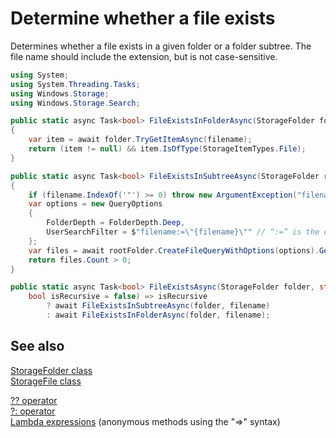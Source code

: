 # Determine whether a file exists

Determines whether a file exists in a given folder or a folder subtree. The file name should include the extension, but is not case-sensitive.  

```C#
using System;
using System.Threading.Tasks;
using Windows.Storage;
using Windows.Storage.Search;

public static async Task<bool> FileExistsInFolderAsync(StorageFolder folder, string filename)
{
    var item = await folder.TryGetItemAsync(filename);
    return (item != null) && item.IsOfType(StorageItemTypes.File);
}

public static async Task<bool> FileExistsInSubtreeAsync(StorageFolder rootFolder, string filename)
{
    if (filename.IndexOf('"') >= 0) throw new ArgumentException("filename");
    var options = new QueryOptions
    {
        FolderDepth = FolderDepth.Deep,
        UserSearchFilter = $"filename:=\"{filename}\"" // “:=” is the exact-match operator
    };
    var files = await rootFolder.CreateFileQueryWithOptions(options).GetFilesAsync();
    return files.Count > 0;
}

public static async Task<bool> FileExistsAsync(StorageFolder folder, string filename, 
    bool isRecursive = false) => isRecursive 
        ? await FileExistsInSubtreeAsync(folder, filename) 
        : await FileExistsInFolderAsync(folder, filename);
```

## See also

[StorageFolder class](https://msdn.microsoft.com/library/windows/apps/windows.storage.storagefolder.aspx)  
[StorageFile class](https://msdn.microsoft.com/library/windows/apps/windows.storage.storagefile.aspx)  

[?? operator](https://msdn.microsoft.com/library/ms173224.aspx)  
[?: operator](https://msdn.microsoft.com/library/ty67wk28.aspx)  
[Lambda expressions](https://msdn.microsoft.com/library/bb397687.aspx) (anonymous methods using the "=>" syntax)  
